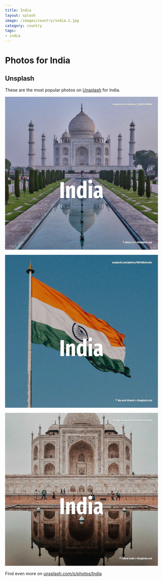 ```yaml
---
title: India
layout: splash
image: /images/country/india.1.jpg
category: country
tags:
- india
---
```

# Photos for India

## Unsplash

These are the most popular photos on [Unsplash](https://unsplash.com) for India.

![India](/images/country/india.1.jpg)

![India](/images/country/india.2.jpg)

![India](/images/country/india.3.jpg)

Find even more on [unsplash.com/s/photos/India](https://unsplash.com/s/photos/India)